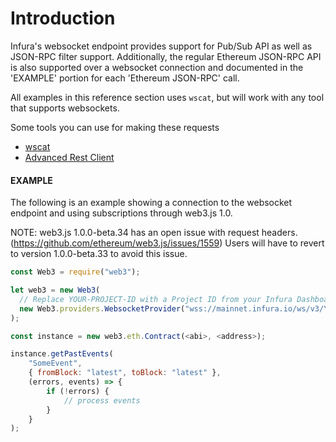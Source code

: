 # Introduction

Infura's websocket endpoint provides support for Pub/Sub API as well as JSON-RPC filter support.
Additionally, the regular Ethereum JSON-RPC API is also supported over a websocket connection and documented in the 'EXAMPLE' portion for each 'Ethereum JSON-RPC' call.

All examples in this reference section uses `wscat`, but will work with any tool that supports websockets.

Some tools you can use for making these requests
- [wscat](https://github.com/websockets/wscat)
- [Advanced Rest Client](https://install.advancedrestclient.com/)

#### EXAMPLE
The following is an example showing a connection to the websocket endpoint and using subscriptions through web3.js 1.0.

NOTE: web3.js 1.0.0-beta.34 has an open issue with request headers. (https://github.com/ethereum/web3.js/issues/1559)
Users will have to revert to version 1.0.0-beta.33 to avoid this issue.

```js
const Web3 = require("web3");

let web3 = new Web3(
  // Replace YOUR-PROJECT-ID with a Project ID from your Infura Dashboard
  new Web3.providers.WebsocketProvider("wss://mainnet.infura.io/ws/v3/YOUR-PROJECT-ID")
);

const instance = new web3.eth.Contract(<abi>, <address>);

instance.getPastEvents(
    "SomeEvent",
    { fromBlock: "latest", toBlock: "latest" },
    (errors, events) => {
        if (!errors) {
            // process events
        }
    }
);
```
